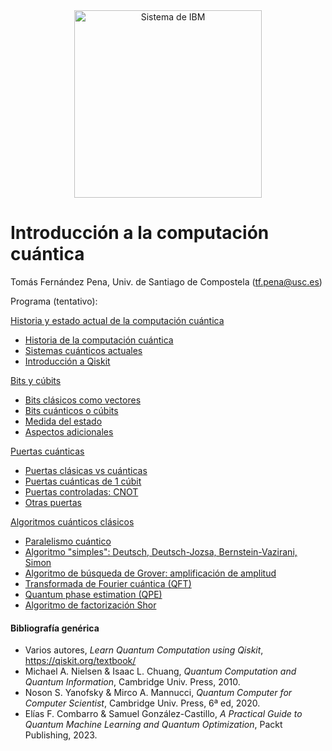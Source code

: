 <center><img src="/images/qcomp.png?raw=true" alt="Sistema de IBM" width="300"  /></center>


# Introducción a la computación cuántica

Tomás Fernández Pena, Univ. de Santiago de Compostela (tf.pena@usc.es)

Programa (tentativo):

<a href="https://colab.research.google.com/github/tarabelo/2024-EInvierno-CAPAP-H/blob/main/Historia%20y%20estado%20actual%20de%20la%20computaci%C3%B3n%20cu%C3%A1ntica.ipynb" target="_blank">Historia y estado actual de la computación cuántica</a>
- <a href="https://colab.research.google.com/github/tarabelo/2024-EInvierno-CAPAP-H/blob/main/Historia%20y%20estado%20actual%20de%20la%20computaci%C3%B3n%20cu%C3%A1ntica.ipynb#scrollTo=Ojo6AHpeoenz" target="_blank">Historia de la computación cuántica</a>
- <a href="https://colab.research.google.com/github/tarabelo/2024-EInvierno-CAPAP-H/blob/main/Historia%20y%20estado%20actual%20de%20la%20computaci%C3%B3n%20cu%C3%A1ntica.ipynb#scrollTo=2c299629" target="_blank">Sistemas cuánticos actuales</a>
- <a href="https://colab.research.google.com/github/tarabelo/2024-EInvierno-CAPAP-H/blob/main/Historia%20y%20estado%20actual%20de%20la%20computaci%C3%B3n%20cu%C3%A1ntica.ipynb#scrollTo=108aab0e" target="_blank">Introducción a Qiskit</a>

[Bits y cúbits](https://colab.research.google.com/github/tarabelo/2024-EInvierno-CAPAP-H/blob/main/Bits%20y%20C%C3%BAbits.ipynb)
- [Bits clásicos como vectores](https://colab.research.google.com/github/tarabelo/2024-EInvierno-CAPAP-H/blob/main/Bits%20y%20C%C3%BAbits.ipynb#bits)
- [Bits cuánticos o cúbits](https://colab.research.google.com/github/tarabelo/2024-EInvierno-CAPAP-H/blob/main/Bits%20y%20C%C3%BAbits.ipynb#cubits)
- [Medida del estado](https://colab.research.google.com/github/tarabelo/2024-EInvierno-CAPAP-H/blob/main/Bits%20y%20C%C3%BAbits.ipynb#medida)
- [Aspectos adicionales](https://colab.research.google.com/github/tarabelo/2024-EInvierno-CAPAP-H/blob/main/Bits%20y%20C%C3%BAbits.ipynb#otros)

[Puertas cuánticas](https://colab.research.google.com/github/tarabelo/2024-EInvierno-CAPAP-H/blob/main/Puertas%20cu%C3%A1nticas.ipynb)
- [Puertas clásicas vs cuánticas](https://colab.research.google.com/github/tarabelo/2024-EInvierno-CAPAP-H/blob/main/Puertas%20cu%C3%A1nticas.ipynb#clasicascuanticas)
- [Puertas cuánticas de 1 cúbit](https://colab.research.google.com/github/tarabelo/2024-EInvierno-CAPAP-H/blob/main/Puertas%20cu%C3%A1nticas.ipynb#1cubit)
- [Puertas controladas: CNOT](https://colab.research.google.com/github/tarabelo/2024-EInvierno-CAPAP-H/blob/main/Puertas%20cu%C3%A1nticas.ipynb#cnot)
- [Otras puertas](https://colab.research.google.com/github/tarabelo/2024-EInvierno-CAPAP-H/blob/main/Puertas%20cu%C3%A1nticas.ipynb#otras)

[Algoritmos cuánticos clásicos](https://colab.research.google.com/github/tarabelo/2024-EInvierno-CAPAP-H/blob/main/Algoritmos%20cu%C3%A1nticos%20cl%C3%A1sicos.ipynb)
- [Paralelismo cuántico](https://colab.research.google.com/github/tarabelo/2024-EInvierno-CAPAP-H/blob/main/Algoritmos%20cu%C3%A1nticos%20cl%C3%A1sicos.ipynb#paralelismo)
- [Algoritmo "simples": Deutsch, Deutsch-Jozsa, Bernstein-Vazirani, Simon](https://colab.research.google.com/github/tarabelo/2024-EInvierno-CAPAP-H/blob/main/Algoritmos%20cu%C3%A1nticos%20cl%C3%A1sicos.ipynb#simples)
- [Algoritmo de búsqueda de Grover: amplificación de amplitud](https://colab.research.google.com/github/tarabelo/2024-EInvierno-CAPAP-H/blob/main/Algoritmos%20cu%C3%A1nticos%20cl%C3%A1sicos.ipynb#grover)
- [Transformada de Fourier cuántica (QFT)](https://colab.research.google.com/github/tarabelo/2024-EInvierno-CAPAP-H/blob/main/Algoritmos%20cu%C3%A1nticos%20cl%C3%A1sicos.ipynb#qft)
- [Quantum phase estimation (QPE)](https://colab.research.google.com/github/tarabelo/2024-EInvierno-CAPAP-H/blob/main/Algoritmos%20cu%C3%A1nticos%20cl%C3%A1sicos.ipynb#qpe)
- [Algoritmo de factorización Shor](https://colab.research.google.com/github/tarabelo/2024-EInvierno-CAPAP-H/blob/main/Algoritmos%20cu%C3%A1nticos%20cl%C3%A1sicos.ipynb#shor)

  
#### Bibliografía genérica

- Varios autores, _Learn Quantum Computation using Qiskit_, https://qiskit.org/textbook/
- Michael A. Nielsen & Isaac L. Chuang, _Quantum Computation and Quantum Information_, Cambridge Univ. Press, 2010.
- Noson S. Yanofsky & Mirco A. Mannucci, _Quantum Computer for Computer Scientist_, Cambridge Univ. Press, 6ª ed, 2020.
- Elías F. Combarro & Samuel González-Castillo, _A Practical Guide to Quantum Machine Learning and Quantum Optimization_, Packt Publishing, 2023.
